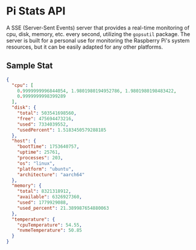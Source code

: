 # Pi Stats API

A SSE (Server-Sent Events) server that provides a real-time monitoring of cpu, disk, memory, etc. every second, utilizing the `gopsutil` package. The server is built for a personal use for monitoring the Raspberry Pi's system resources, but it can be easily adapted for any other platforms.

## Sample Stat

```json
{
  "cpu": [
    0.9999999996844054, 1.9801980194952786, 1.9801980198483422,
    0.9999999998399289
  ],
  "disk": {
    "total": 503541698560,
    "free": 475694473216,
    "used": 7334039552,
    "usedPercent": 1.5183450579288185
  },
  "host": {
    "bootTime": 1753640757,
    "uptime": 25761,
    "processes": 203,
    "os": "linux",
    "platform": "ubuntu",
    "architecture": "aarch64"
  },
  "memory": {
    "total": 8321318912,
    "available": 6326927360,
    "used": 1779929088,
    "used_percent": 21.389987654880063
  },
  "temperature": {
    "cpuTemperature": 54.55,
    "nvmeTemperature": 50.85
  }
}
```
